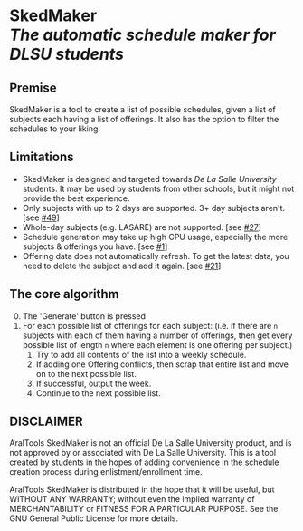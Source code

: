 <!--
 Copyright (C) 2023 Tudlang
 
 This file is part of AralTools.
 
 AralTools is free software: you can redistribute it and/or modify
 it under the terms of the GNU General Public License as published by
 the Free Software Foundation, either version 3 of the License, or
 (at your option) any later version.
 
 AralTools is distributed in the hope that it will be useful,
 but WITHOUT ANY WARRANTY; without even the implied warranty of
 MERCHANTABILITY or FITNESS FOR A PARTICULAR PURPOSE.  See the
 GNU General Public License for more details.
 
 You should have received a copy of the GNU General Public License
 along with AralTools.  If not, see <http://www.gnu.org/licenses/>.
-->

# SkedMaker<br/>*The automatic schedule maker for DLSU students*

## Premise
SkedMaker is a tool to create a list of possible schedules, given a list of subjects each having a list of offerings. It also has the option to filter the schedules to your liking.

## Limitations
* SkedMaker is designed and targeted towards _De La Salle University_ students. It may be used by students from other schools, but it might not provide the best experience.
* Only subjects with up to 2 days are supported. 3+ day subjects aren't. [see [#49](https://github.com/tudlang/araltools/issues/49)]
* Whole-day subjects (e.g. LASARE) are not supported. [see [#27](https://github.com/tudlang/araltools/issues/27)]
* Schedule generation may take up high CPU usage, especially the more subjects & offerings you have. [see [#1](https://github.com/tudlang/araltools/issues/1)]
* Offering data does not automatically refresh. To get the latest data, you need to delete the subject and add it again. [see [#21](https://github.com/tudlang/araltools/issues/21)]

## The core algorithm 
0. The 'Generate' button is pressed
1. For each possible list of offerings for each subject: (i.e. if there are `n` subjects with each of them having a number of offerings, then get every possible list of length `n` where each element is one offering per subject.)
    1. Try to add all contents of the list into a weekly schedule. 
    2. If adding one Offering conflicts, then scrap that entire list and move on to the next possible list.
    3. If successful, output the week.
    4. Continue to the next possible list.

## DISCLAIMER
AralTools SkedMaker is not an official De La Salle University product, and is not approved by or associated with De La Salle University. This is a tool created by students in the hopes of adding convenience in the schedule creation process during enlistment/enrollment time.

AralTools SkedMaker is distributed in the hope that it will be useful, but WITHOUT ANY WARRANTY; without even the implied warranty of MERCHANTABILITY or FITNESS FOR A PARTICULAR PURPOSE.  See the GNU General Public License for more details.